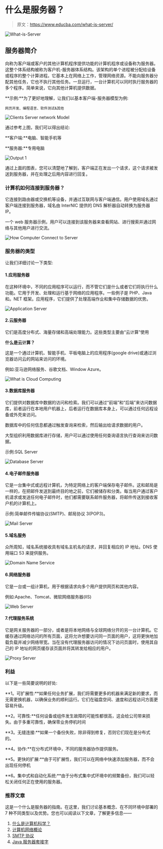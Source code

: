 # 什么是服务器？

> 原文：<https://www.educba.com/what-is-server/>

![What-is-Server](img/e41c27354888c3246a17bbb193415a79.png)



## 服务器简介

向称为客户端或客户的其他计算机程序提供功能的计算机程序或设备称为服务器。这整个体系结构被称为客户机-服务器体系结构。该架构的单个进程被分配给设备或程序的整个计算进程。它基本上在网络上工作，管理网络资源。不能向服务器分配其他任务，它也不执行其他任务。一旦运行，一台计算机可以同时执行服务器的多个程序。简单来说，它向其他计算机提供数据。

**示例:**为了更好地理解，让我们以基本客户端-服务器模型为例:

<small>网页开发、编程语言、软件测试&其他</small>

![Clients Server network Model](img/bf996aedda6aded66be92514f3a51d62.png)



通过参考上图，我们可以得出结论:

**客户端:**电脑、智能手机等

**服务器:**专用电脑

![Output 1](img/32320f4e6638b1eae92342b8e3b9d309.png)



通过上面的图表，您可以清楚地了解到，客户端正在发出一个请求，这个请求被发送到服务器，并在处理之后用内容进行回复。

### 计算机如何连接到服务器？

它连接到路由器或交换机等设备，并通过互联网与客户端通信。用户使用域名通过客户端连接到服务器，域名由 InterNIC 提供的 DNS 解析器自动转换为服务器 IP。

一个 web 服务器示例，用户可以连接到该服务器来查看网站、进行搜索并通过网络与其他用户进行交流。

![How Computer Connect to Server](img/ff8521c2e1fc253bb2ec244540bf45b6.png)



### 服务器的类型

让我们详细讨论一下类型:

#### 1.应用服务器

在这种环境中，不同的应用程序可以运行，而不管它们是什么或者它们将执行什么功能。它用于开发、处理和运行基于网络的应用程序。一些例子是 PHP、Java 和。NET 框架。应用程序，它们提供了处理高端作业和集中存储数据的优势。

![Application Server ](img/7370fc6d7ee946d0320bd4dabeafcd98.png)



#### 2.云服务器

它们是高度分布式、海量存储和高端处理能力。这些类型主要由“云计算”使用

**什么是云计算？**

这是一个通过计算机、智能手机、平板电脑上的应用程序(google drive)或通过浏览器访问云的网站来访问的环境。

例如:亚马逊网络服务、谷歌文档、Window Azure。

![What is Cloud Computing ](img/26b5161750379ff316e405e4f008052f.png)



#### 3.数据库服务器

它们提供对数据库中数据的访问和检索。我们可以通过“前端”和“后端”来访问数据库，前者运行在本地用户机器上，后者运行在数据库本身上，可以通过任何远程设备或外壳来访问。

数据库中的任何信息都通过触发查询来检索，然后输出给请求数据的用户。

大型组织利用数据库进行存储，用户可以通过使用任何查询语言执行查询来访问数据。

示例:SQL Server

![Database Server](img/ee95792de415f3a0730b2867baab74a1.png)



#### 4.电子邮件服务器

它是一台集中式或远程计算机，为特定网络上的客户端保存电子邮件。这和邮局是一样的，在把邮件发送到最终目的地之前，它们被储存和分类。每当用户通过客户机请求或发送任何电子邮件时，他们都需要联系邮件服务器，将邮件传送到接收客户机的计算机上。

示例:简单邮件传输协议(SMTP)、邮局协议 3(POP3)。

![Mail Server](img/bffb2674992a08cc59998d22bdf44e11.png)



#### 5.域名服务

众所周知，域名系统接收具有域名主机名的请求，并回复相应的 IP 地址。DNS 使用端口 53 来提供服务。

![ Domain Name Service](img/674ede282c8864d325066b89f03adba4.png)



#### 6.网络服务器

它是一台或一组计算机，用于根据请求向多个用户提供网页和其他内容。

例如:Apache、Tomcat、微软网络服务器(IIS)

![Web Server ](img/9e27ce8c9a9dfe8df0a1743627562025.png)



#### 7.代理服务系统

它是网关服务器的一部分，或者是将本地网络与全球网络分开的另一台计算机。它缓存通过网络访问的所有页面，这将允许想要访问同一页面的用户，这将更快地加载负载并减少网络带宽。当在没有代理服务器访问的情况下访问页面时，使用其自己的 IP 地址的网页缓存该页面并将其转发给相应的用户。

![Proxy Server](img/d40855e96e27ca5729e81b2fa2f0a6b7.png)



### 利益

以下是一些简要说明的好处:

**1。可扩展性:**如果任何业务扩展，我们将需要更多的机器来满足新的要求，而无需更换机器，以确保业务的顺利运行。它们在磁盘空间、速度和远程访问方面更容易升级。

**2。可靠性:**任何设备或组件发生故障的可能性都很高，这会给公司带来损失。由于多重可靠性，确保零业务停机时间

**3。无缝连接:**如果一个备份失败，除非得到修复，否则它们现在是分布式的。

**4。协作:**在分布式环境中，不同的服务器协作提供服务。

**5。更快的扩展:**由于可扩展性，我们可以在网络中快速添加服务器，而不会出现任何停机

**6。集中式和自动化系统:**由于分布式集中式环境中的频繁备份，我们可以轻松关闭任何正在使用的服务器。

### 推荐文章

这是一个什么是服务器的指南。在这里，我们讨论基本概念、在不同环境中部署的 7 种不同类型以及优势。您也可以阅读以下文章，了解更多信息——

1.  [什么是计算机科学？](https://www.educba.com/what-is-computer-science/)
2.  [计算机网络概论](https://www.educba.com/introduction-to-computer-network/)
3.  [SMTP 协议](https://www.educba.com/smtp-protocol/)
4.  [Java 服务器套接字](https://www.educba.com/java-serversocket/)





